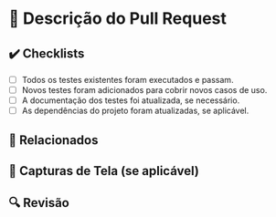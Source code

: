 # 📝 Descrição do Pull Request

<!-- Descreva as alterações feitas no código de automação de testes. Inclua detalhes sobre o que foi implementado, corrigido ou alterado. -->

## ✔️ Checklists

- [ ] Todos os testes existentes foram executados e passam.
- [ ] Novos testes foram adicionados para cobrir novos casos de uso.
- [ ] A documentação dos testes foi atualizada, se necessário.
- [ ] As dependências do projeto foram atualizadas, se aplicável.

## 🔗 Relacionados

<!-- Se este PR estiver relacionado a um caso, referencie aqui. Ex: Caso #123 -->

## 📸 Capturas de Tela (se aplicável)

<!-- Se este PR inclui alterações que afetam a interface do usuário, adicione capturas de tela para referência. -->

## 🔍 Revisão

<!-- Adicione aqui qualquer informação adicional que o revisor deva saber. -->
